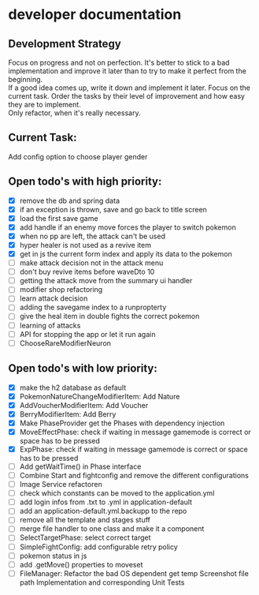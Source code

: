 # developer documentation

## Development Strategy
Focus on progress and not on perfection. It's better to stick to a bad implementation and improve it later than to try to make it perfect from the beginning.  
If a good idea comes up, write it down and implement it later. Focus on the current task. Order the tasks by their level of improvement and how easy they are to implement.  
Only refactor, when it's really necessary.

## Current Task:
Add config option to choose player gender

## Open todo's with high priority:
- [x] remove the db and spring data
- [x] if an exception is thrown, save and go back to title screen
- [x] load the first save game 
- [x] add handle if an enemy move forces the player to switch pokemon
- [x] when no pp are left, the attack can't be used
- [x] hyper healer is not used as a revive item
- [x] get in js the current form index and apply its data to the pokemon
- [ ] make attack decision not in the attack menu
- [ ] don't buy revive items before waveDto 10
- [ ] getting the attack move from the summary ui handler
- [ ] modifier shop refactoring
- [ ] learn attack decision
- [ ] adding the savegame index to a runpropterty
- [ ] give the heal item in double fights the correct pokemon
- [ ] learning of attacks
- [ ] API for stopping the app or let it run again
- [ ] ChooseRareModifierNeuron

## Open todo's with low priority:
- [x] make the h2 database as default
- [x] PokemonNatureChangeModifierItem: Add Nature
- [x] AddVoucherModifierItem: Add Voucher
- [x] BerryModifierItem: Add Berry
- [x] Make PhaseProvider get the Phases with dependency injection
- [x] MoveEffectPhase: check if waiting in message gamemode is correct or space has to be pressed
- [x] ExpPhase: check if waiting in message gamemode is correct or space has to be pressed
- [ ] Add getWaitTime() in Phase interface
- [ ] Combine Start and fightconfig and remove the different configurations
- [ ] Image Service refactoren
- [ ] check which constants can be moved to the application.yml
- [ ] add login infos from .txt to .yml in application-default
- [ ] add an application-default.yml.backupp to the repo
- [ ] remove all the template and stages stuff
- [ ] merge file handler to one class and make it a component
- [ ] SelectTargetPhase: select correct target
- [ ] SimpleFightConfig: add configurable retry policy
- [ ] pokemon status in js 
- [ ] add .getMove() properties to moveset
- [ ] FileManager: Refactor the bad OS dependent get temp Screenshot file path Implementation and corresponding Unit Tests